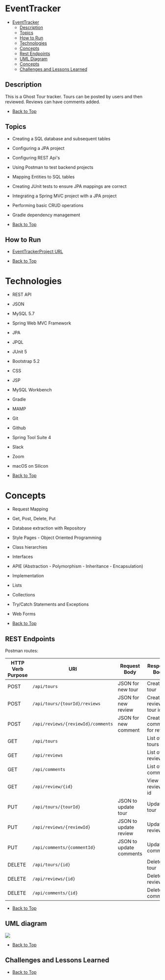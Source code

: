 # EventTracker

- [EventTracker](#eventtracker)
  - [Description](#description)
  - [Topics](#topics)
  - [How to Run](#how_to_run)
  - [Technologies](#technologies)
  - [Concepts](#concepts)
  - [Rest Endpoints](#rest_endpoints)
  - [UML Diagram](#uml_diagram)
  - [Concepts](#concepts)
  - [Challenges and Lessons Learned](#challenges-and-lessons-learned)


## Description

This is a Ghost Tour tracker. Tours can be posted by users and then reviewed. Reviews can have comments added.

- [Back to Top](#eventtracker)

## Topics
-   Creating a SQL database and subsequent tables
-   Configuring a JPA project
-   Configuring REST Api's
- Using Postman to test backend projects
-   Mapping Entities to SQL tables
-   Creating JUnit tests to ensure JPA mappings are correct
-   Integrating a Spring MVC project with a JPA project
-   Performing basic CRUD operations
-   Gradle dependency management



- [Back to Top](#eventtracker)

##  How to Run

-  [EventTrackerProject URL](#54.176.46.29:8083/EventTrackerProject)

- [Back to Top](#eventtracker)

# Technologies

-   REST API
-   JSON
-   MySQL 5.7
-   Spring Web MVC Framework
-   JPA
-   JPQL
-   JUnit 5
-   Bootstrap 5.2
-   CSS
-   JSP
-   MySQL Workbench
-   Gradle
-   MAMP
-   Git
-   Github
-   Spring Tool Suite 4
-   Slack
-   Zoom
-   macOS on Silicon

- [Back to Top](#eventtracker)

# Concepts

-   Request Mapping
-   Get, Post, Delete, Put
-   Database extraction with Repository
-   Style Pages - Object Oriented Programming
-   Class hierarchies
-   Interfaces
-   APIE (Abstraction - Polymorphism - Inheritance - Encapsulation)
-   Implementation
-   Lists
-   Collections
-   Try/Catch Statements and Exceptions
-   Web Forms

- [Back to Top](#eventtracker)

## REST Endpoints

Postman routes:

|   HTTP Verb Purpose |URI                                |Request Body              |Response Body            | Operation
|---------------------|-----------------------------------|--------------------------|-------------------------|-----------
|POST                 |`/api/tours`                       |JSON for new tour         |Create tour              |Create
|POST                 |`/api/tours/{tourId}/reviews`      |JSON for new review       |Create review by tour id |Create
|POST                 |`/api/reviews/{reviewId}/comments` |JSON for new comment      |Create comment for review|Create
|GET                  |`/api/tours`                       |                          |List of tours            |Read
|GET                  |`/api/reviews`                     |                          |List of reviews          |Read
|GET                  |`/api/comments`                    |                          |List of comments         |Read
|GET                  |`/api/review/{id}`                 |                          |View review by id        |Read
|PUT                  |`/api/tours/{tourId}`              |JSON to update tour       |Update tour              |Update      
|PUT                  |`/api/reviews/{reviewId}`          |JSON to update review     |Update review            |Update
|PUT                  |`/api/comments/{commentId}`        |JSON to update comments   |Update comment           |Update
|DELETE               |`/api/tours/{id}`                  |                          |Delete tour              |Delete
|DELETE               |`/api/reviews/{id}`                |                          |Delete review            |Delete
|DELETE               |`/api/comments/{id}`               |                          |Delete comment           |Delete






- [Back to Top](#eventtracker)

## UML diagram
[![](https://mermaid.ink/img/pako:eNqtU8tuwyAQ_JXVnpMf8LX1oYc0Upq0F0sWNRsHyYAFy8Gy_e-FxqniyqkatSshYGd4zCz0WFlJmCG5RyVqJ3Rh4Ctujffbww6GYb22Pezy16f8DTIo8CQ8aGG6Aq_JZ3o_T6VQhkHJed6zU6YGIzQtApXibhHwLHh5idKi_oaMV9NrZNKSlA09PGw3m_x5_4O0M_8-aay4oftEkxaqWUQk-cqplpU1c1za8N4QtE5VVLbkUvPWwPIu0bqychQ7-VsLLyrZBlcmqbcdjjFZ-V-PwGpNhv9abQBcoSYX3ZXxB3xerkA-UTwWU9ElHUVoONV8jNTQJqNyqdg6zI6i8bRCEdi-dKbCjF2gC2n6SxNr_ACZH-YW)](https://mermaid.live/edit#pako:eNqtU8tuwyAQ_JXVnpMf8LX1oYc0Upq0F0sWNRsHyYAFy8Gy_e-FxqniyqkatSshYGd4zCz0WFlJmCG5RyVqJ3Rh4Ctujffbww6GYb22Pezy16f8DTIo8CQ8aGG6Aq_JZ3o_T6VQhkHJed6zU6YGIzQtApXibhHwLHh5idKi_oaMV9NrZNKSlA09PGw3m_x5_4O0M_8-aay4oftEkxaqWUQk-cqplpU1c1za8N4QtE5VVLbkUvPWwPIu0bqychQ7-VsLLyrZBlcmqbcdjjFZ-V-PwGpNhv9abQBcoSYX3ZXxB3xerkA-UTwWU9ElHUVoONV8jNTQJqNyqdg6zI6i8bRCEdi-dKbCjF2gC2n6SxNr_ACZH-YW)

- [Back to Top](#eventtracker)
## Challenges and Lessons Learned



- [Back to Top](#eventtracker)
